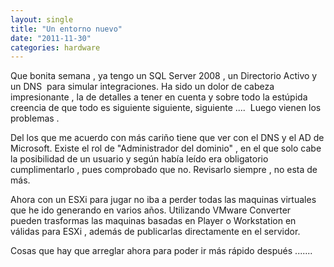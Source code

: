 ```yaml
---
layout: single
title: "Un entorno nuevo"
date: "2011-11-30"
categories: hardware
---
```


Que bonita semana , ya tengo un SQL Server 2008 , un Directorio Activo y un DNS  para simular integraciones. Ha sido un dolor de cabeza impresionante , la de detalles a tener en cuenta y sobre todo la estúpida creencia de que todo es siguiente siguiente, siguiente ....  Luego vienen los problemas .

Del los que me acuerdo con más cariño tiene que ver con el DNS y el AD de Microsoft. Existe el rol de "Administrador del dominio" , en el que solo cabe la posibilidad de un usuario y según había leído era obligatorio cumplimentarlo , pues comprobado que no. Revisarlo siempre , no esta de más.

Ahora con un ESXi para jugar no iba a perder todas las maquinas virtuales que he ido generando en varios años. Utilizando VMware Converter  pueden trasformas las maquinas basadas en Player o Workstation en válidas para ESXi , además de publicarlas directamente en el servidor.

Cosas que hay que arreglar ahora para poder ir más rápido después .......
